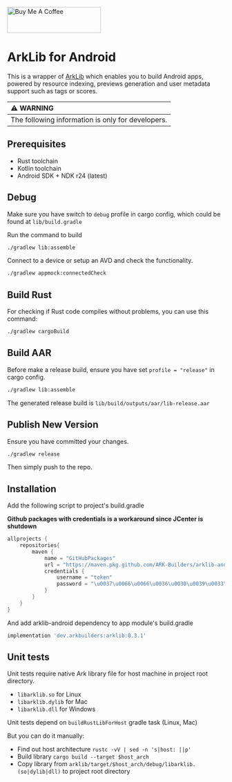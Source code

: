 <a href="https://www.buymeacoffee.com/arkbuilders" target="_blank"><img src="https://cdn.buymeacoffee.com/buttons/v2/default-yellow.png" alt="Buy Me A Coffee" style="height: 60px !important;width: 217px !important;" ></a>

# ArkLib for Android

This is a wrapper of <a href="https://github.com/ARK-Builders/arklib" target="_blank">ArkLib</a> which enables you to build Android apps, powered by resource indexing, previews generation and user metadata support such as tags or scores.

| :warning: WARNING          |
|:---------------------------|
| The following information is only for developers. |

## Prerequisites

- Rust toolchain
- Kotlin toolchain
- Android SDK + NDK r24 (latest)

## Debug

Make sure you have switch to `debug` profile in cargo config, which could be found at `lib/build.gradle` 

Run the command to build

```sh
./gradlew lib:assemble
```

Connect to a device or setup an AVD and check the functionality.

```sh
./gradlew appmock:connectedCheck
```

## Build Rust

For checking if Rust code compiles without problems, you can use this command:

```sh
./gradlew cargoBuild
```

## Build AAR

Before make a release build, ensure you have set `profile = "release"` in cargo config.

```sh
./gradlew lib:assemble
```

The generated release build is `lib/build/outputs/aar/lib-release.aar`

## Publish New Version

Ensure you have committed your changes.

```sh
./gradlew release
```

Then simply push to the repo.

## Installation
Add the following script to project's build.gradle

**Github packages with credentials is a workaround since JCenter is shutdown**
```groovy
allprojects {
    repositories{
        maven {
            name = "GitHubPackages"
            url = "https://maven.pkg.github.com/ARK-Builders/arklib-android"
            credentials {
                username = "token"
                password = "\u0037\u0066\u0066\u0036\u0030\u0039\u0033\u0066\u0032\u0037\u0033\u0036\u0033\u0037\u0064\u0036\u0037\u0066\u0038\u0030\u0034\u0039\u0062\u0030\u0039\u0038\u0039\u0038\u0066\u0034\u0066\u0034\u0031\u0064\u0062\u0033\u0064\u0033\u0038\u0065"
            }
        }
    }
}
```

And add arklib-android dependency to app module's build.gradle
```groovy
implementation 'dev.arkbuilders:arklib:0.3.1'
```

## Unit tests

Unit tests require native Ark library file for host machine in project root directory.

- ```libarklib.so``` for Linux
- ```libarklib.dylib``` for Mac
- ```libarklib.dll``` for Windows

Unit tests depend on ```buildRustLibForHost``` gradle task (Linux, Mac)

But you can do it manually:

- Find out host architecture ```rustc -vV | sed -n 's|host: ||p'```
- Build library ```cargo build --target $host_arch```
- Copy library from ```arklib/target/$host_arch/debug/libarklib.(so|dylib|dll)``` to project root directory

